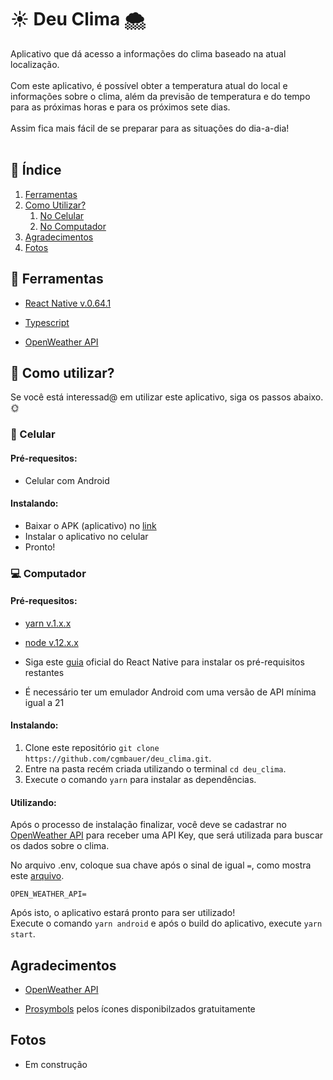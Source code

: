 # :sunny: Deu Clima :cloud_with_snow:

Aplicativo que dá acesso a informações do clima baseado na atual localização.<br></br>
Com este aplicativo, é possível obter a temperatura atual do local e informações sobre o clima, além da previsão de temperatura e do tempo para as próximas horas e para os próximos sete dias. <br></br>
Assim fica mais fácil de se preparar para as situações do dia-a-dia!
<br></br>

## :bookmark_tabs: Índice
1. [Ferramentas](#Ferramentas)
2. [Como Utilizar?](#Como_Utilizar)
    1. [No Celular](#aplicativo)
    2. [No Computador](#computador)
3. [Agradecimentos](#Reconhecimentos)
4. [Fotos](#fotos)

## :wrench: Ferramentas <a name="Ferramentas"></a>

- [React Native v.0.64.1](https://reactnative.dev/)

- [Typescript](https://www.typescriptlang.org/)

- [OpenWeather API](https://openweathermap.org/)

## :rocket: Como utilizar? <a name="Como_Utilizar"></a>

Se você está interessad@ em utilizar este aplicativo, siga os passos abaixo. :sun_with_face:

### :iphone: Celular <a name="celular"></a>

#### Pré-requesitos:

- Celular com Android

#### Instalando:

- Baixar o APK (aplicativo) no [link]()
- Instalar o aplicativo no celular
- Pronto!

### :computer: Computador <a name="computador"></a>

#### Pré-requesitos:

- [yarn v.1.x.x](https://classic.yarnpkg.com/en/docs/install)

- [node v.12.x.x](https://nodejs.org/en/)

- Siga este [guia](https://reactnative.dev/docs/environment-setup) oficial do React Native para instalar os pré-requisitos restantes

- É necessário ter um emulador Android com uma versão de API mínima igual a 21

#### Instalando:

1. Clone este repositório ```git clone https://github.com/cgmbauer/deu_clima.git```.
2. Entre na pasta recém criada utilizando o terminal ```cd deu_clima```.
3. Execute o comando ```yarn``` para instalar as dependências.

#### Utilizando: <a name="Utilizando"></a>

Após o processo de instalação finalizar, você deve se cadastrar no [OpenWeather API](https://openweathermap.org/) para receber uma API Key, que será utilizada para buscar os dados sobre o clima.

No arquivo .env, coloque sua chave após o sinal de igual `=`, como mostra este [arquivo](https://github.com/cgmbauer/deu_clima/blob/main/.env.example).
```
OPEN_WEATHER_API=
```

Após isto, o aplicativo estará pronto para ser utilizado!  
Execute o comando ``` yarn android ``` e após o build do aplicativo, execute ```yarn start```.

## Agradecimentos <a name="agradecimentos"></a>

- [OpenWeather API](https://openweathermap.org/)

- [Prosymbols](https://www.flaticon.com/authors/prosymbols) pelos ícones disponibilzados gratuitamente

## Fotos <a name="fotos"></a>

- Em construção

